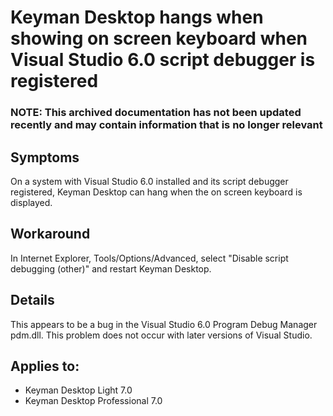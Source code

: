 # Keyman Desktop hangs when showing on screen keyboard when Visual Studio 6.0 script debugger is registered

### **NOTE**: This archived documentation has not been updated recently and may contain information that is no longer relevant

## Symptoms

On a system with Visual Studio 6.0 installed and its script debugger registered, Keyman Desktop can hang when the on screen keyboard is displayed.

## Workaround

In Internet Explorer, Tools/Options/Advanced, select "Disable script debugging (other)" and restart Keyman Desktop.

## Details

This appears to be a bug in the Visual Studio 6.0 Program Debug Manager pdm.dll.  This problem does not occur with later versions of Visual Studio.

## Applies to:
* Keyman Desktop Light 7.0
* Keyman Desktop Professional 7.0